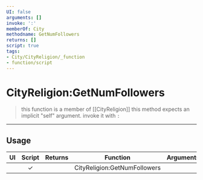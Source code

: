 ```yaml
---
UI: false
arguments: []
invoke: ':'
memberOf: City
methodname: GetNumFollowers
returns: []
script: true
tags:
- City/CityReligion/_function
- function/script
---
```

# CityReligion:GetNumFollowers
> this function is a member of [[CityReligion]]
> this method expects an implicit "self" argument. invoke it with `:`
-----
## Usage
|  UI | Script | Returns | Function | Arguments |
|:---:|:------:|-------:|:--------:|:---------|
| |✓||CityReligion:GetNumFollowers||
